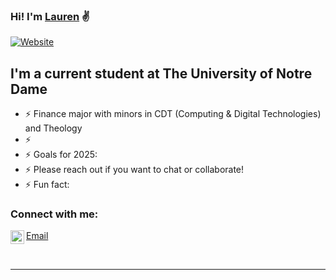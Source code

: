 ### Hi! I'm [Lauren][website] ✌

[![Website](https://github.com/laurenriffe)](https://github.com/laurenriffe)

## I'm a current student at The University of Notre Dame

- ⚡   Finance major with minors in CDT (Computing & Digital Technologies) and Theology 
- ⚡   
- ⚡   Goals for 2025: 
- ⚡   Please reach out if you want to chat or collaborate!
- ⚡ Fun fact: 

### Connect with me:

[<img align="left" alt="codeSTACKr | LinkedIn" width="22px" src="https://cdn.jsdelivr.net/npm/simple-icons@v3/icons/linkedin.svg" />][linkedin]
[Email](lriffe@nd.edu)


<br />

---

[website]: [https://franjcf.github.io/](https://github.com/laurenriffe)
[linkedin]: www.linkedin.com/in/lauren-riffe
